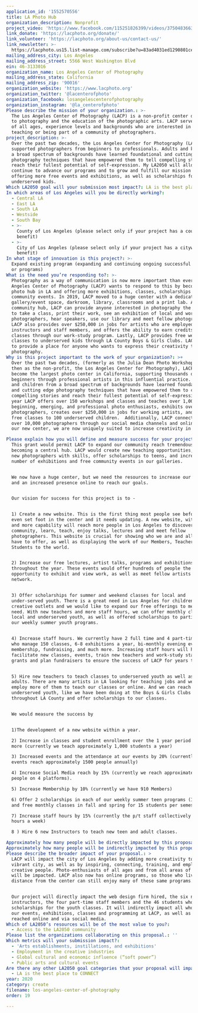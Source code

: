 ```yaml
---
application_id: '1552570556'
title: LA Photo Hub
organization_description: Nonprofit
project_video: 'https://www.facebook.com/115251826399/videos/375048366374397/'
link_donate: 'https://lacphoto.org/donate/'
link_volunteer: 'https://lacphoto.org/about-us/contact-us/'
link_newsletter: >-
  https://lacphoto.us15.list-manage.com/subscribe?u=83ad4031ed1290801cece6129&id=6022bf036b
mailing_address_city: Los Angeles
mailing_address_street: 5566 West Washington Blvd
ein: 46-3133016
organization_name: Los Angeles Center of Photography
mailing_address_state: California
mailing_address_zip: '90016'
organization_website: 'https://www.lacphoto.org'
organization_twitter: '@lacenterofphoto'
organization_facebook: losangelescenterofphotography
organization_instagram: '@la_centerofphoto'
Please describe the mission of your organization.: >-
  The Los Angeles Center of Photography (LACP) is a non-profit center dedicated
  to photography and the education of the photographic arts. LACP serves people
  of all ages, experience levels and backgrounds who are interested in learning,
  teaching or being part of a community of photographers.
project_description: >-
  Over the past two decades, the Los Angeles Center for Photography (LACP) has
  supported photographers from beginners to professionals. Adults and kids from
  a broad spectrum of backgrounds have learned foundational and cutting edge
  photography techniques that have empowered them to tell compelling stories and
  reach their fullest potential of self-expression. My LA2050 will allow LACP to
  continue to advance our programs and to grow and fulfill our mission by
  offering more free events and exhibitions, as well as scholarships for
  underserved kids. 
Which LA2050 goal will your submission most impact?: LA is the best place to CREATE
In which areas of Los Angeles will you be directly working?:
  - Central LA
  - East LA
  - South LA
  - Westside
  - South Bay
  - >-
    County of Los Angeles (please select only if your project has a countywide
    benefit)
  - >-
    City of Los Angeles (please select only if your project has a citywide
    benefit)
In what stage of innovation is this project?: >-
  Expand existing program (expanding and continuing ongoing successful projects
  or programs)
What is the need you’re responding to?: >-
  Photography as a way of communication is now more important than ever. The Los
  Angeles Center of Photography (LACP) wants to respond to this by becoming the
  photo hub in LA and offering more exhibitions, classes, scholarships and free
  community events. In 2019, LACP moved to a huge center with a dedicated
  gallery/event space, darkroom, library, classrooms and a print lab. As a
  community hub, LACP can provide anyone interested in photography the ability
  to take a class, print their work, see an exhibition of local and world-class
  photographers, hear speakers, use our library and meet fellow photographers.
  LACP also provides over $250,000 in jobs for artists who are employed as
  instructors and staff members, and offers the ability to earn credits for
  classes through our work-study program. Lastly, LACP provides free weekly
  classes to underserved kids through LA County Boys & Girls Clubs. LACP wants
  to provide a place for anyone who wants to express their creativity through
  photography.
Why is this project important to the work of your organization?: >+
  Over the past two decades, (formerly as the Julia Dean Photo Workshops and
  then as the non-profit, the Los Angeles Center for Photography), LACP has
  become the largest photo center in California, supporting thousands of
  beginners through professional artists in this influential practice. Adults
  and children from a broad spectrum of backgrounds have learned foundational
  and cutting edge photography techniques that have empowered them to create
  compelling stories and reach their fullest potential of self-expression. Each
  year LACP offers over 150 workshops and classes and teaches over 1,000
  beginning, emerging, and professional photo enthusiasts, exhibits over 300
  photographers, creates over $250,000 in jobs for working artists, and teaches
  free classes to 100 underserved children.  Additionally, LACP connects with
  over 10,000 photographers through our social media channels and online. With
  our new center, we are now uniquely suited to increase creativity in LA.

Please explain how you will define and measure success for your project.: >+
  This grant would permit LACP to expand our community reach tremendously by
  becoming a central hub. LACP would create new teaching opportunities, train
  new photographers with skills, offer scholarships to teens, and increase the
  number of exhibitions and free community events in our galleries.


  We now have a huge center, but we need the resources to increase our workforce
  and an increased presence online to reach our goals.


  Our vision for success for this project is to -


  1) Create a new website. This is the first thing most people see before they
  even set foot in the center and it needs updating. A new website, with speed
  and more capability will reach more people in Los Angeles to discover our
  community, learn, teach, enjoy talks, lectures and and meet fellow
  photographers. This website is crucial for showing who we are and all that we
  have to offer, as well as displaying the work of our Members, Teachers and
  Students to the world.


  2) Increase our free lectures, artist talks, programs and exhibitions
  throughout the year. These events would offer hundreds of people the
  opportunity to exhibit and view work, as well as meet fellow artists and
  network. 


  3) Offer scholarships for summer and weekend classes for local and
  under-served youth. There is a great need in Los Angeles for children to find
  creative outlets and we would like to expand our free offerings to meet that
  need. With new teachers and more staff hours, we can offer monthly classes for
  local and underserved youth, as well as offered scholarships to participate in
  our weekly summer youth programs. 


  4) Increase staff hours. We currently have 2 full time and 4 part-time staff
  who manage 150 classes, 6-8 exhibitions a year, bi-monthly evening events,
  membership, fundraising, and much more. Increasing staff hours will help
  facilitate new classes, events, train new teachers and work-study staff, write
  grants and plan fundraisers to ensure the success of LACP for years to come. 


  5) Hire new teachers to teach classes to underserved youth as well as to
  adults. There are many artists in LA looking for teaching jobs and we could
  employ more of them to teach our classes or online. And we can reach
  underserved youth, like we have been doing at the Boys & Girls Clubs
  throughout LA County and offer scholarships to our classes.


  We would measure the success by


  1)The development of a new website within a year.

  2) Increase in classes and student enrollment over the 1 year period by 10% or
  more (currently we teach approximately 1,000 students a year)

  3) Increased events and the attendance at our events by 20% (currently our
  events reach approximately 1500 people annually)

  4) Increase Social Media reach by 15% (currently we reach approximately 10000
  people on 4 platforms).

  5) Increase Membership by 10% (currently we have 910 Members)

  6) Offer 2 scholarships in each of our weekly summer teen programs (16 places)
  and free monthly classes in fall and spring for 15 students per semester.

  7) Increase staff hours by 15% (currently the p/t staff collectively works 100
  hours a week)

  8 ) Hire 6 new Instructors to teach new teen and adult classes. 

Approximately how many people will be directly impacted by this proposal?: '65'
Approximately how many people will be indirectly impacted by this proposal?: '6000'
Please describe the broader impact of your proposal.: >
  LACP will impact the city of Los Angeles by adding more creativity to this
  vibrant city, as well as by inspiring, connecting, training, and employing
  creative people. Photo-enthusiasts of all ages and from all areas of the city
  will be impacted. LACP also now has online programs, so those who live at a
  distance from the center can still enjoy many of these same programs. 


  Our project will directly impact the web design firm hired, the six new
  instructors, the four part-time staff members and the 46 students who receive
  scholarships for the youth classes. It will indirectly impact all who attend
  our events, exhibitions, classes and programming at LACP, as well as those
  reached online and via social media. 
Which of LA2050’s resources will be of the most value to you?:
  - Access to the LA2050 community
Please list the organizations collaborating on this proposal.: ''
Which metrics will your submission impact?:
  - 'Arts establishments, instillations, and exhibitions'
  - Employment in the creative industries
  - Global cultural and economic influence (“soft power”)
  - Public arts and cultural events
Are there any other LA2050 goal categories that your proposal will impact?:
  - LA is the best place to CONNECT
year: 2020
category: create
filename: los-angeles-center-of-photography
order: 19

---
```

